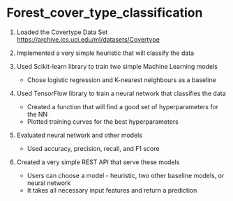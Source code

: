 # Forest_cover_type_classification

1. Loaded the Covertype Data Set
    <https://archive.ics.uci.edu/ml/datasets/Covertype>

2. Implemented a very simple heuristic that will classify the data

3. Used Scikit-learn library to train two simple Machine Learning models

    - Chose logistic regression and K-nearest neighbours as a baseline
4. Used TensorFlow library to train a neural network that classifies the data

    - Created a function that will find a good set of hyperparameters for the NN
    - Plotted training curves for the best hyperparameters
5. Evaluated neural network and other models
    - Used accuracy, precision, recall, and F1 score

6. Created a very simple REST API that serve these models
    - Users can choose a model - heuristic, two other baseline models, or neural network
    - It takes all necessary input features and return a prediction
